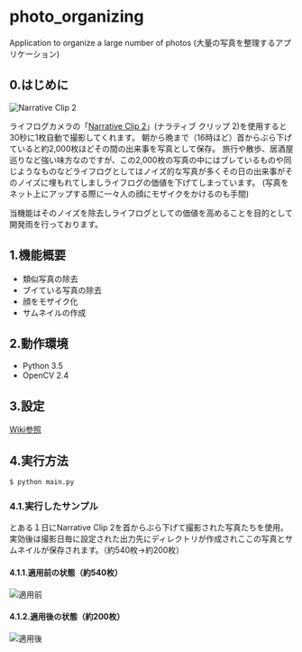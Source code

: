 # photo_organizing
Application to organize a large number of photos
(大量の写真を整理するアプリケーション)

## 0.はじめに

![Narrative Clip 2](http://getnarrative.com/assets/images/box.png)

ライフログカメラの「[Narrative Clip 2](http://getnarrative.com/)」(ナラティブ クリップ 2)を使用すると30秒に1枚自動で撮影してくれます。
朝から晩まで（16時ほど）首からぶら下げていると約2,000枚ほどその間の出来事を写真として保存。
旅行や散歩、居酒屋巡りなど強い味方なのですが、この2,000枚の写真の中にはブレているものや同じようなものなどライフログとしてはノイズ的な写真が多くその日の出来事がそのノイズに埋もれてしましライフログの価値を下げてしまっています。 (写真をネット上にアップする際に一々人の顔にモザイクをかけるのも手間)

当機能はそのノイズを除去しライフログとしての価値を高めることを目的として開発雨を行っております。

## 1.機能概要

* 類似写真の除去
* ブイている写真の除去
* 顔をモザイク化
* サムネイルの作成

## 2.動作環境

* Python 3.5
* OpenCV 2.4

## 3.設定

[Wiki参照](https://github.com/maemori/photo_organizing/wiki)

## 4.実行方法

```
$ python main.py
```

### 4.1.実行したサンプル

とある１日にNarrative Clip 2を首からぶら下げて撮影された写真たちを使用。実効後は撮影日毎に設定された出力先にディレクトリが作成されここの写真とサムネイルが保存されます。（約540枚→約200枚）

#### 4.1.1.適用前の状態（約540枚）

![適用前](https://github.com/maemori/photo_organizing/blob/master/test/test_data/resource/thumbnail_before.png?raw=true)

#### 4.1.2.適用後の状態（約200枚）

![適用後](https://github.com/maemori/photo_organizing/blob/master/test/test_data/resource/thumbnail_after.png?raw=true)

